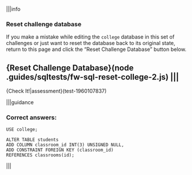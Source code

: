 |||info
### Reset challenge database
If you make a mistake while editing the `college` database in this set of challenges or just want to reset the database back to its original state, return to this page and click the “Reset Challenge Database” button below.

{Reset Challenge Database}(node .guides/sqltests/fw-sql-reset-college-2.js)
|||
---

{Check It!|assessment}(test-1960107837)

|||guidance

### Correct answers: 

`USE college;`

```
ALTER TABLE students
ADD COLUMN classroom_id INT(3) UNSIGNED NULL,
ADD CONSTRAINT FOREIGN KEY (classroom_id)
REFERENCES classrooms(id);
```

|||
